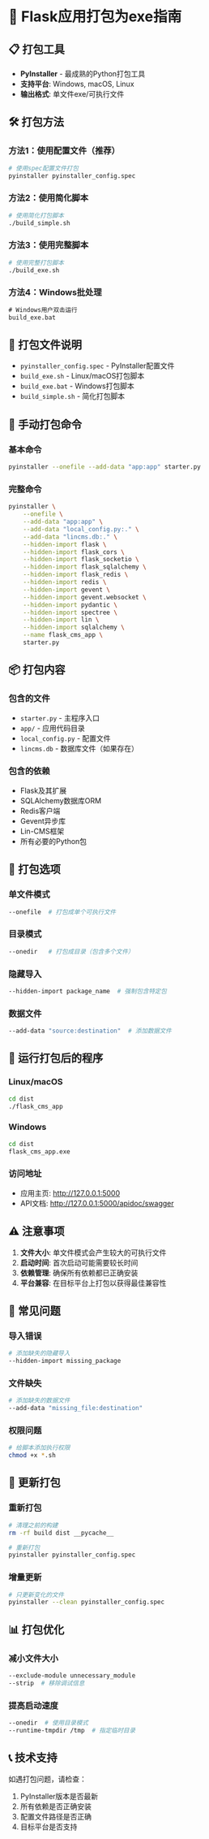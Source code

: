 # 🚀 Flask应用打包为exe指南

## 📋 打包工具

- **PyInstaller** - 最成熟的Python打包工具
- **支持平台**: Windows, macOS, Linux
- **输出格式**: 单文件exe/可执行文件

## 🛠️ 打包方法

### 方法1：使用配置文件（推荐）

```bash
# 使用spec配置文件打包
pyinstaller pyinstaller_config.spec
```

### 方法2：使用简化脚本

```bash
# 使用简化打包脚本
./build_simple.sh
```

### 方法3：使用完整脚本

```bash
# 使用完整打包脚本
./build_exe.sh
```

### 方法4：Windows批处理

```cmd
# Windows用户双击运行
build_exe.bat
```

## 📁 打包文件说明

- `pyinstaller_config.spec` - PyInstaller配置文件
- `build_exe.sh` - Linux/macOS打包脚本
- `build_exe.bat` - Windows打包脚本
- `build_simple.sh` - 简化打包脚本

## 🔧 手动打包命令

### 基本命令
```bash
pyinstaller --onefile --add-data "app:app" starter.py
```

### 完整命令
```bash
pyinstaller \
    --onefile \
    --add-data "app:app" \
    --add-data "local_config.py:." \
    --add-data "lincms.db:." \
    --hidden-import flask \
    --hidden-import flask_cors \
    --hidden-import flask_socketio \
    --hidden-import flask_sqlalchemy \
    --hidden-import flask_redis \
    --hidden-import redis \
    --hidden-import gevent \
    --hidden-import gevent.websocket \
    --hidden-import pydantic \
    --hidden-import spectree \
    --hidden-import lin \
    --hidden-import sqlalchemy \
    --name flask_cms_app \
    starter.py
```

## 📦 打包内容

### 包含的文件
- `starter.py` - 主程序入口
- `app/` - 应用代码目录
- `local_config.py` - 配置文件
- `lincms.db` - 数据库文件（如果存在）

### 包含的依赖
- Flask及其扩展
- SQLAlchemy数据库ORM
- Redis客户端
- Gevent异步库
- Lin-CMS框架
- 所有必要的Python包

## 🎯 打包选项

### 单文件模式
```bash
--onefile  # 打包成单个可执行文件
```

### 目录模式
```bash
--onedir   # 打包成目录（包含多个文件）
```

### 隐藏导入
```bash
--hidden-import package_name  # 强制包含特定包
```

### 数据文件
```bash
--add-data "source:destination"  # 添加数据文件
```

## 🚀 运行打包后的程序

### Linux/macOS
```bash
cd dist
./flask_cms_app
```

### Windows
```cmd
cd dist
flask_cms_app.exe
```

### 访问地址
- 应用主页: http://127.0.0.1:5000
- API文档: http://127.0.0.1:5000/apidoc/swagger

## ⚠️ 注意事项

1. **文件大小**: 单文件模式会产生较大的可执行文件
2. **启动时间**: 首次启动可能需要较长时间
3. **依赖管理**: 确保所有依赖都已正确安装
4. **平台兼容**: 在目标平台上打包以获得最佳兼容性

## 🐛 常见问题

### 导入错误
```bash
# 添加缺失的隐藏导入
--hidden-import missing_package
```

### 文件缺失
```bash
# 添加缺失的数据文件
--add-data "missing_file:destination"
```

### 权限问题
```bash
# 给脚本添加执行权限
chmod +x *.sh
```

## 🔄 更新打包

### 重新打包
```bash
# 清理之前的构建
rm -rf build dist __pycache__

# 重新打包
pyinstaller pyinstaller_config.spec
```

### 增量更新
```bash
# 只更新变化的文件
pyinstaller --clean pyinstaller_config.spec
```

## 📊 打包优化

### 减小文件大小
```bash
--exclude-module unnecessary_module
--strip  # 移除调试信息
```

### 提高启动速度
```bash
--onedir  # 使用目录模式
--runtime-tmpdir /tmp  # 指定临时目录
```

## 📞 技术支持

如遇打包问题，请检查：
1. PyInstaller版本是否最新
2. 所有依赖是否正确安装
3. 配置文件路径是否正确
4. 目标平台是否支持 